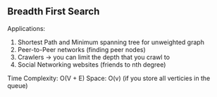 ## Breadth First Search

Applications:

1. Shortest Path and Minimum spanning tree for unweighted graph
2. Peer-to-Peer networks (finding peer nodes)
3. Crawlers -> you can limit the depth that you crawl to
4. Social Networking websites (friends to nth degree)

Time Complexity: O(V + E)
Space: O(v) (if you store all verticies in the queue)
